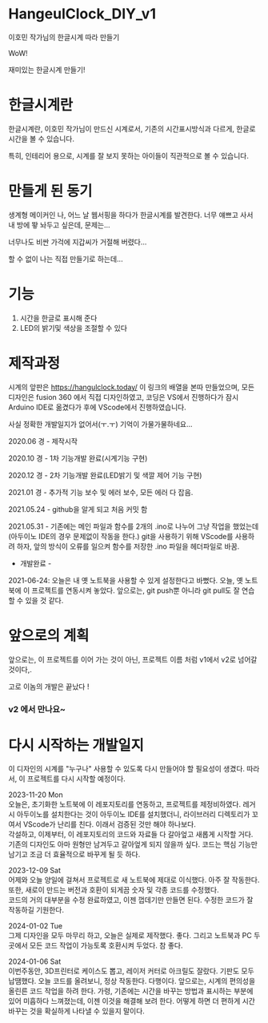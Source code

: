 # HangeulClock_DIY_v1
이호민 작가님의 한글시계 따라 만들기

WoW!

재미있는 한글시계 만들기!

# 한글시계란

한글시계란, 이호민 작가님이 만드신 시계로서, 기존의 시간표시방식과 다르게, 한글로 시간을 볼 수 있습니다.

특히, 인테리어 용으로, 시계를 잘 보지 못하는 아이들이 직관적으로 볼 수 있습니다.

# 만들게 된 동기

생계형 메이커인 나, 어느 날 웹서핑을 하다가 한글시계를 발견한다. 너무 얘쁘고 사서 내 방에 뙇 놔두고 싶은데, 문제는...

너무나도 비싼 가걱에 지갑씨가 거절해 버렸다...

할 수 없이 나는 직접 만들기로 하는데...

# 기능
1. 시간을 한글로 표시해 준다
2. LED의 밝기및 색상을 조절할 수 있다

# 제작과정
시계의 앞판은 https://hangulclock.today/ 이 링크의 배열을 본따 만들었으며, 모든 디자인은 fusion 360 에서 직접 디자인하였고, 코딩은 VS에서 진행하다가 잠시 Arduino IDE로 옮겼다가 후에 VScode에서 진행하였습니다.

사실 정확한 개발일지가 없어서(ㅜ.ㅜ) 기억이 가물가물하네요...

2020.06 경 - 제작시작

2020.10 경 - 1차 기능개발 완료(시계기능 구현)

2020.12 경 - 2차 기능개발 완료(LED밝기 및 색깔 제어 기능 구현)

2021.01 경 - 추가적 기능 보수 및 에러 보수, 모든 에러 다 잡음.

2021.05.24 - github을 알게 되고 처음 커밋 함

2021.05.31 - 기존에는 메인 파일과 함수를 2개의 .ino로 나누어 그냥 작업을 했었는데(아두이노 IDE의 경우 문제없이 작동을 한다.) git을 사용하기 위해 VScode를 사용하려 하자, 앞의 방식이 오류를 일으켜 함수를 저장한 .ino 파일을 헤더파일로 바꿈.

- 개발완료 -

2021-06-24: 오늘은 내 옛 노트북을 사용할 수 있게 설정한다고 바뻤다. 
오늘, 옛 노트북에 이 프로젝트를 연동시켜 놓았다.
앞으로는, git push뿐 아니라 git pull도 잘 연습할 수 있을 것 같다.


# 앞으로의 계획
앞으로는, 이 프로젝트를 이어 가는 것이 아닌, 프로젝트 이름 처럼 v1에서 v2로 넘어갈 것이다,.

고로 이놈의 개발은 끝났다 ! 

### v2 에서 만나요~

# 다시 시작하는 개발일지
이 디자인의 시계를 "누구나" 사용할 수 있도록 다시 만들어야 할 필요성이 생겼다. 따라서, 이 프로젝트를 다시 시작할 예정이다. 

2023-11-20 Mon \
오늘은, 초기화한 노트북에 이 레포지토리를 연동하고, 프로젝트를 제정비하였다. 레거시 아두이노를 설치한다는 것이 아두이노 IDE를 설치했더니, 라이브러리 디렉토리가 꼬여서 VScode가 난리를 친다. 이래서 검증된 것만 해야 하나보다. \
각설하고, 이제부터, 이 레포지토리의 코드와 자료들 다 갈아엎고 새롭게 시작할 거다. 기존의 디자인도 아마 원형만 남겨두고 갈아엎게 되지 않을까 싶다. 코드는 핵심 기능만 남기고 조금 더 효율적으로 바꾸게 될 듯 하다.

2023-12-09 Sat \
어제와 오늘 양일에 걸쳐서 프로젝트로 새 노트북에 제대로 이식했다. 아주 잘 작동한다. 또한, 새로이 만드는 버전과 호환이 되게끔 숫자 및 각종 코드를 수정했다. \
코드의 거의 대부분을 수정 완료하였고, 이젠 껍데기만 만들면 된다. 수정한 코드가 잘 작동하길 기원한다. 

2024-01-02 Tue \
그제 디자인을 모두 마무리 하고, 오늘은 실제로 제작했다. 좋다. 그리고 노트북과 PC 두 곳에서 모든 코드 작업이 가능토록 호환시켜 두었다. 참 좋다.

2024-01-06 Sat \
이번주동안, 3D프린터로 케이스도 뽑고, 레이저 커터로 아크릴도 잘랐다. 기판도 모두 납땜했다. 오늘 코드를 올려보니, 정상 작동한다. 다행이다. 앞으로는, 시계의 편의성을 올린른 코드 작업을 하려 한다. 가령, 기존에는 시간을 바꾸는 방법과 표시하는 부분에 있어 미흡하다 느껴졌는데, 이젠 이것을 해결해 보려 한다. 어떻게 하면 더 편하게 시간 바꾸는 것을 확실하게 나타낼 수 있을지 말이다.

